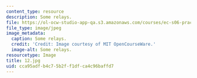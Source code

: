 ```yaml
---
content_type: resource
description: Some relays.
file: https://ol-ocw-studio-app-qa.s3.amazonaws.com/courses/ec-s06-practical-electronics-fall-2004/cca95adfb4c75b2ff1dfca4c96baffd7_12.jpg
file_type: image/jpeg
image_metadata:
  caption: Some relays.
  credit: 'Credit: Image courtesy of MIT OpenCourseWare.'
  image-alt: Some relays.
resourcetype: Image
title: 12.jpg
uid: cca95adf-b4c7-5b2f-f1df-ca4c96baffd7
---
```

